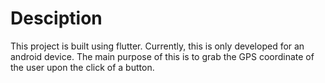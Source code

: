 # Desciption

This project is built using flutter. Currently, this is only developed for an android device. The main purpose of this is to grab the GPS coordinate of the user upon the click of a button.